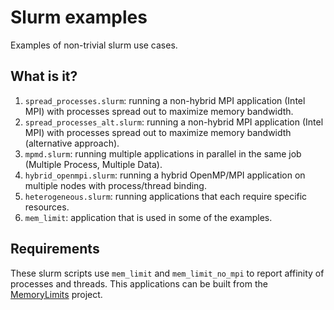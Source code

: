 # Slurm examples

Examples of non-trivial slurm use cases.

## What is it?

1. `spread_processes.slurm`: running a non-hybrid MPI application (Intel MPI) with
   processes spread out to maximize memory bandwidth.
1. `spread_processes_alt.slurm`: running a non-hybrid MPI application (Intel MPI) with
   processes spread out to maximize memory bandwidth (alternative approach).
1. `mpmd.slurm`: running multiple applications in parallel in the same job (Multiple
   Process, Multiple Data).
1. `hybrid_openmpi.slurm`: running a hybrid OpenMP/MPI application on multiple nodes
   with process/thread binding.
1. `heterogeneous.slurm`: running applications that each require specific resources.
1. `mem_limit`: application that is used in some of the examples.

## Requirements

These slurm scripts use `mem_limit` and `mem_limit_no_mpi` to report affinity of
processes and threads.  This applications can be built from the [MemoryLimits](https://github.com/gjbex/MemoryLimits) project.
